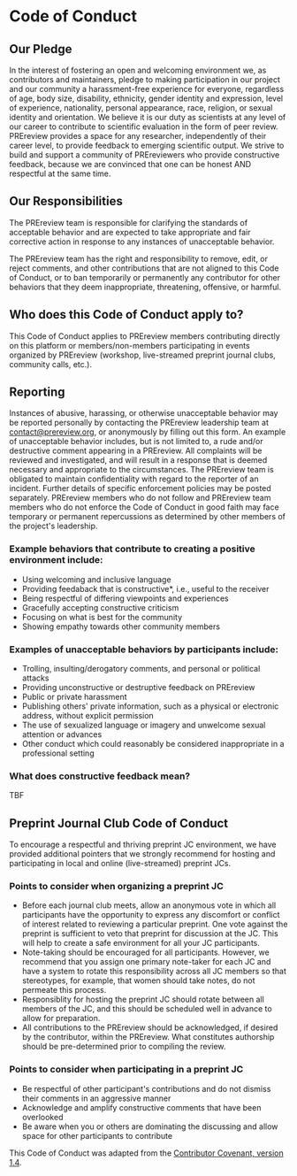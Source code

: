 # Code of Conduct

## Our Pledge  
In the interest of fostering an open and  welcoming environment we, as contributors and maintainers, pledge to making participation 
in our project and our community a harassment-free experience for everyone, regardless of age, body size, disability, ethnicity, gender 
identity and expression, level of experience, nationality, personal appearance, race, religion, or sexual identity and orientation.
We believe it is our duty as scientists at any level of our career to contribute to scientific evaluation in the form of peer review. 
PREreview provides a space for any researcher, independently of their career level, to provide feedback to emerging scientific output. We strive to build and support a community of PREreviewers who provide constructive feedback, because we are convinced that one can be honest AND respectful at the same time.  

## Our Responsibilities  
The PREreview team is responsible for clarifying the standards of acceptable behavior and are expected to take appropriate and fair 
corrective action in response to any instances of unacceptable behavior.  

The PREreview team has the right and responsibility to remove, edit, or reject comments, and other contributions that are not aligned 
to this Code of Conduct, or to ban temporarily or permanently any contributor for other behaviors that they deem inappropriate, 
threatening, offensive, or harmful. 

## Who does this Code of Conduct apply to?
This Code of Conduct applies to PREreview members contributing directly on this platform or members/non-members participating in events organized by PREreview (workshop, live-streamed preprint journal clubs, community calls, etc.).


## Reporting
Instances of abusive, harassing, or otherwise unacceptable behavior may be reported personally by contacting the PREreview leadership team at contact@prereview.org, or anonymously by filling out this form. 
An example of unacceptable behavior includes, but is not limited to, a rude and/or destructive comment appearing in a PREreview. All complaints will be reviewed and investigated, and will  result in a response that is deemed necessary and appropriate to the circumstances. The PREreview team is obligated to maintain confidentiality with regard to the reporter of an incident. Further details of specific enforcement policies may be posted separately.
PREreview members who do not follow and PREreview team members who do not enforce the Code of Conduct in good faith may face temporary 
or permanent repercussions as determined by other members of the project's leadership.

### Example behaviors that contribute to creating a positive environment include:

* Using welcoming and inclusive language
* Providing feedaback that is constructive*, i.e., useful to the receiver
* Being respectful of differing viewpoints and experiences
* Gracefully accepting constructive criticism
* Focusing on what is best for the community
* Showing empathy towards other community members

### Examples of unacceptable behaviors by participants include:

* Trolling, insulting/derogatory comments, and personal or political attacks
* Providing unconstructive or destruptive feedback on PREreview
* Public or private harassment
* Publishing others' private information, such as a physical or electronic address, without explicit permission
* The use of sexualized language or imagery and unwelcome sexual attention or advances
* Other conduct which could reasonably be considered inappropriate in a professional setting

### What does constructive feedback mean? 

TBF

## Preprint Journal Club Code of Conduct
To encourage a respectful and thriving preprint JC environment, we have provided additional pointers that we strongly recommend for hosting and participating in local and online (live-streamed) preprint JCs.

### Points to consider when organizing a preprint JC

* Before each journal club meets, allow an anonymous vote in which all participants have the opportunity to express any discomfort or conflict of interest related to reviewing a particular preprint. One vote against the preprint is sufficient to veto that preprint for discussion at the JC. This will help to create a safe environment for all your JC participants.
* Note-taking should be encouraged for all participants. However, we recommend that you assign one primary note-taker for each JC and have a system to rotate this responsibility across all JC members so that stereotypes, for example, that women should take notes, do not permeate this process. 
* Responsiblity for hosting the preprint JC should rotate between all members of the JC, and this should be scheduled well in advance to allow for preparation. 
* All contributions to the PREreview should be acknowledged, if desired by the contributor, within the PREreview. What constitutes authorship should be pre-determined prior to compiling the review.

### Points to consider when participating in a preprint JC

* Be respectful of other participant's contributions and do not dismiss their comments in an aggressive manner
* Acknowledge and amplify constructive comments that have been overlooked
* Be aware when you or others are dominating the discussing and allow space for other participants to contribute



This Code of Conduct was adapted from the [Contributor Covenant, version 1.4](https://www.contributor-covenant.org/version/1/4/code-of-conduct.html).
